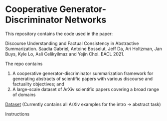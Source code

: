 # Cooperative Generator-Discriminator Networks 

This repository contains the code used in the paper:

Discourse Understanding and Factual Consistency in Abstractive Summarization. Saadia Gabriel, Antoine Bosselut, Jeff Da, Ari Holtzman, Jan Buys, Kyle Lo, Asli Celikyilmaz and Yejin Choi. EACL 2021. 

The repo contains 

1. A cooperative generator-discriminator summarization framework for generating abstracts of scientific papers with various discourse and factuality objectives; and 
2. A large-scale dataset of ArXiv scientific papers covering a broad range of domains 

[Dataset](https://drive.google.com/drive/u/0/folders/1VEBEuH3sJKZErt_9UF6bIrgag_ws6GXC) (Currently contains all ArXiv examples for the intro -> abstract task)

Instructions 

